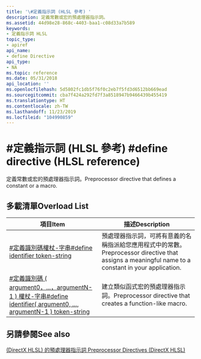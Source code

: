```yaml
---
title: '\#定義指示詞 (HLSL 參考) '
description: 定義常數或宏的預處理器指示詞。
ms.assetid: 44d98e28-868c-4403-baa1-c08d33a7b589
keywords:
- 定義指示詞 HLSL
topic_type:
- apiref
api_name:
- define Directive
api_type:
- NA
ms.topic: reference
ms.date: 05/31/2018
api_location: ''
ms.openlocfilehash: 5d5802fc1db5f76f0c2eb7f5fd3d6512bb669ead
ms.sourcegitcommit: cba7f424a292fd7f3a8518947b9466439b455419
ms.translationtype: HT
ms.contentlocale: zh-TW
ms.lasthandoff: 11/23/2019
ms.locfileid: "104990859"
---
```

# <a name="define-directive-hlsl-reference"></a><span data-ttu-id="c2178-104">\#定義指示詞 (HLSL 參考) </span><span class="sxs-lookup"><span data-stu-id="c2178-104">\#define directive (HLSL reference)</span></span>

<span data-ttu-id="c2178-105">定義常數或宏的預處理器指示詞。</span><span class="sxs-lookup"><span data-stu-id="c2178-105">Preprocessor directive that defines a constant or a macro.</span></span>

## <a name="overload-list"></a><span data-ttu-id="c2178-106">多載清單</span><span class="sxs-lookup"><span data-stu-id="c2178-106">Overload List</span></span>



| <span data-ttu-id="c2178-107">項目</span><span class="sxs-lookup"><span data-stu-id="c2178-107">Item</span></span>                                                                                                                                                                                                                                                                                                                                                                        | <span data-ttu-id="c2178-108">描述</span><span class="sxs-lookup"><span data-stu-id="c2178-108">Description</span></span>                                                                                         |
|-----------------------------------------------------------------------------------------------------------------------------------------------------------------------------------------------------------------------------------------------------------------------------------------------------------------------------------------------------------------------------|-----------------------------------------------------------------------------------------------------|
| <span data-ttu-id="c2178-109"><span id="_define_identifier_token-string"></span><span id="_DEFINE_IDENTIFIER_TOKEN-STRING"></span>[\#定義識別碼權杖-字串](dx-graphics-hlsl-appendix-pre-define-1.md)</span><span class="sxs-lookup"><span data-stu-id="c2178-109"><span id="_define_identifier_token-string"></span><span id="_DEFINE_IDENTIFIER_TOKEN-STRING"></span>[\#define identifier token-string](dx-graphics-hlsl-appendix-pre-define-1.md)</span></span><br/>                                                                                                                                                                               | <span data-ttu-id="c2178-110">預處理器指示詞，可將有意義的名稱指派給您應用程式中的常數。</span><span class="sxs-lookup"><span data-stu-id="c2178-110">Preprocessor directive that assigns a meaningful name to a constant in your application.</span></span><br/> |
| <span data-ttu-id="c2178-111"><span id="_define_identifier__argument0__...__argumentN-1___token-string"></span><span id="_define_identifier__argument0__...__argumentn-1___token-string"></span><span id="_DEFINE_IDENTIFIER__ARGUMENT0__...__ARGUMENTN-1___TOKEN-STRING"></span>[\#定義識別碼 ( argument0，...，argumentN-1 ) 權杖-字串](dx-graphics-hlsl-appendix-pre-define-2.md)</span><span class="sxs-lookup"><span data-stu-id="c2178-111"><span id="_define_identifier__argument0__...__argumentN-1___token-string"></span><span id="_define_identifier__argument0__...__argumentn-1___token-string"></span><span id="_DEFINE_IDENTIFIER__ARGUMENT0__...__ARGUMENTN-1___TOKEN-STRING"></span>[\#define identifier( argument0, ..., argumentN-1 ) token-string](dx-graphics-hlsl-appendix-pre-define-2.md)</span></span><br/> | <span data-ttu-id="c2178-112">建立類似函式宏的預處理器指示詞。</span><span class="sxs-lookup"><span data-stu-id="c2178-112">Preprocessor directive that creates a function-like macro.</span></span><br/>                               |



 

## <a name="see-also"></a><span data-ttu-id="c2178-113">另請參閱</span><span class="sxs-lookup"><span data-stu-id="c2178-113">See also</span></span>

<dl> <dt>

[<span data-ttu-id="c2178-114"> (DirectX HLSL) 的預處理器指示詞 </span><span class="sxs-lookup"><span data-stu-id="c2178-114">Preprocessor Directives (DirectX HLSL)</span></span>](dx-graphics-hlsl-appendix-preprocessor.md)
</dt> </dl>

 

 





